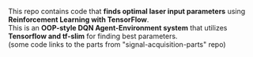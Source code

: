 This repo contains code that **finds optimal laser input parameters** using **Reinforcement Learning with TensorFlow**.  
This is an **OOP-style DQN Agent-Environment system** that utilizes **Tensorflow and tf-slim** for finding best parameters.  
(some code links to the parts from "signal-acquisition-parts" repo)
